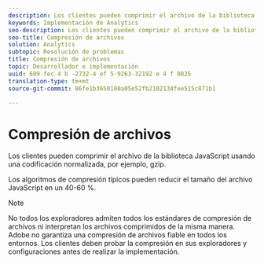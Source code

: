 ```yaml
---
description: Los clientes pueden comprimir el archivo de la biblioteca JavaScript usando una codificación normalizada, por ejemplo, gzip.
keywords: Implementación de Analytics
seo-description: Los clientes pueden comprimir el archivo de la biblioteca JavaScript usando una codificación normalizada, por ejemplo, gzip.
seo-title: Compresión de archivos
solution: Analytics
subtopic: Resolución de problemas
title: Compresión de archivos
topic: Desarrollador e implementación
uuid: 609 fec 4 b -2732-4 ef 5-9263-32192 e 4 f 0825
translation-type: tm+mt
source-git-commit: 86fe1b3650100a05e52fb2102134fee515c871b1

---
```



# Compresión de archivos

Los clientes pueden comprimir el archivo de la biblioteca JavaScript usando una codificación normalizada, por ejemplo, gzip.

Los algoritmos de compresión típicos pueden reducir el tamaño del archivo JavaScript en un 40-60 %.

>[!NOTE]
>
>No todos los exploradores admiten todos los estándares de compresión de archivos ni interpretan los archivos comprimidos de la misma manera. Adobe no garantiza una compresión de archivos fiable en todos los entornos. Los clientes deben probar la compresión en sus exploradores y configuraciones antes de realizar la implementación.

